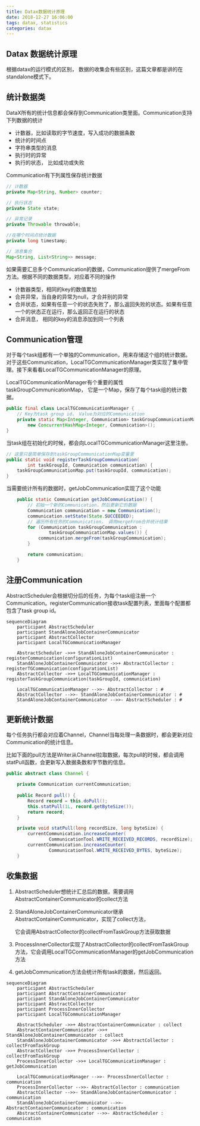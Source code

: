 ```yaml
---
title: Datax数据统计原理
date: 2018-12-27 16:06:00
tags: datax, statistics
categories: datax
---
```


## Datax 数据统计原理

根据datax的运行模式的区别， 数据的收集会有些区别，这篇文章都是讲的在standalone模式下。

## 统计数据类

DataX所有的统计信息都会保存到Communication类里面。Communication支持下列数据的统计

- 计数器，比如读取的字节速度，写入成功的数据条数
- 统计的时间点
- 字符串类型的消息
- 执行时的异常
- 执行的状态， 比如成功或失败

Communication有下列属性保存统计数据

```java
// 计数器
private Map<String, Number> counter;

// 执行状态
private State state;

// 异常记录 
private Throwable throwable;

//在哪个时间点统计数据
private long timestamp;

// 消息集合
Map<String, List<String>> message;
```



如果需要汇总多个Communication的数据，Communication提供了mergeFrom方法。根据不同的数据类型，对应着不同的操作

- 计数器类型，相同的key的数值累加
- 合并异常，当自身的异常为null，才合并别的异常
- 合并状态，如果有任意一个的状态失败了，那么返回失败的状态。如果有任意一个的状态正在运行，那么返回正在运行的状态
- 合并消息， 相同的key的消息添加到同一个列表

 

## Communication管理

对于每个task组都有一个单独的Communication，用来存储这个组的统计数据。对于这些Communication，LocalTGCommunicationManager类实现了集中管理。接下来看看LocalTGCommunicationManager的原理。

LocalTGCommunicationManager有个重要的属性 taskGroupCommunicationMap， 它是一个Map，保存了每个task组的统计数据。

```java
public final class LocalTGCommunicationManager {
    // Key为task group id， Value为对应的Communication
    private static Map<Integer, Communication> taskGroupCommunicationMap =
        new ConcurrentHashMap<Integer, Communication>();
}
```

当task组在初始化的时候，都会向LocalTGCommunicationManager这里注册。

```java
// 这里只是简单保存到taskGroupCommunicationMap变量里
public static void registerTaskGroupCommunication(
        int taskGroupId, Communication communication) {
    taskGroupCommunicationMap.put(taskGroupId, communication);
}
```

当需要统计所有的数据时，getJobCommunication实现了这个功能

```java
    public static Communication getJobCommunication() {
        // 初始一个新的Communication，然后更新它的数据
        Communication communication = new Communication();
        communication.setState(State.SUCCEEDED);
        // 遍历所有任务的Communication， 调用mergeFrom合并统计结果
        for (Communication taskGroupCommunication :
                taskGroupCommunicationMap.values()) {
            communication.mergeFrom(taskGroupCommunication);
        }

        return communication;
    }
```



## 注册Communication

AbstractScheduler会根据切分后的任务，为每个task组注册一个Communication。registerCommunication接收task配置列表，里面每个配置都包含了task group id。

```mermaid
sequenceDiagram
	participant AbstractScheduler
    participant StandAloneJobContainerCommunicator
    participant AbstractCollector
    participant LocalTGCommunicationManager
    
	AbstractScheduler ->>+ StandAloneJobContainerCommunicator : registerCommunication(configurationList)
	StandAloneJobContainerCommunicator ->>+ AbstractCollector : registerTGCommunication(configurationList)
	AbstractCollector ->>+ LocalTGCommunicationManager : registerTaskGroupCommunication(taskGroupId, communication)
	
	LocalTGCommunicationManager -->>- AbstractCollector : #
	AbstractCollector -->>- StandAloneJobContainerCommunicator : #
	StandAloneJobContainerCommunicator -->>- AbstractScheduler : #

```



## 更新统计数据

每个任务执行都会对应着Channel，Channel当每处理一条数据时，都会更新对应Communication的统计信息。

比如下面的pull方法是Writer从Channel拉取数据，每次pull的时候，都会调用statPull函数，会更新写入数据条数和字节数的信息。

```java
public abstract class Channel {

	private Communication currentCommunication;
    
    public Record pull() {
        Record record = this.doPull();
        this.statPull(1L, record.getByteSize());
        return record;
    }

    private void statPull(long recordSize, long byteSize) {
        currentCommunication.increaseCounter(
                CommunicationTool.WRITE_RECEIVED_RECORDS, recordSize);
        currentCommunication.increaseCounter(
                CommunicationTool.WRITE_RECEIVED_BYTES, byteSize);
    }
```



## 收集数据

1. AbstractScheduler想统计汇总后的数据，需要调用AbstractContainerCommunicator的collect方法

2. StandAloneJobContainerCommunicator继承AbstractContainerCommunicator，实现了collect方法，

   它会调用AbstractCollector的collectFromTaskGroup方法获取数据

3. ProcessInnerCollector实现了AbstractCollector的collectFromTaskGroup方法，它会调用LocalTGCommunicationManager的getJobCommunication方法

4. getJobCommunication方法会统计所有task的数据，然后返回。

```mermaid
sequenceDiagram
	participant AbstractScheduler
	participant AbstractContainerCommunicator
	participant StandAloneJobContainerCommunicator
	participant AbstractCollector
	participant ProcessInnerCollector
	participant LocalTGCommunicationManager
	
	AbstractScheduler ->>+ AbstractContainerCommunicator : collect
	AbstractContainerCommunicator ->>+ StandAloneJobContainerCommunicator : collect
	StandAloneJobContainerCommunicator ->>+ AbstractCollector : collectFromTaskGroup
	AbstractCollector ->>+ ProcessInnerCollector : collectFromTaskGroup
	ProcessInnerCollector ->>+ LocalTGCommunicationManager : getJobCommunication
	
	LocalTGCommunicationManager -->>- ProcessInnerCollector : communication
	ProcessInnerCollector -->>- AbstractCollector : communication
	AbstractCollector -->>- StandAloneJobContainerCommunicator : communication
	StandAloneJobContainerCommunicator -->>- AbstractContainerCommunicator : communication
	AbstractContainerCommunicator -->>- AbstractScheduler : communication
```



